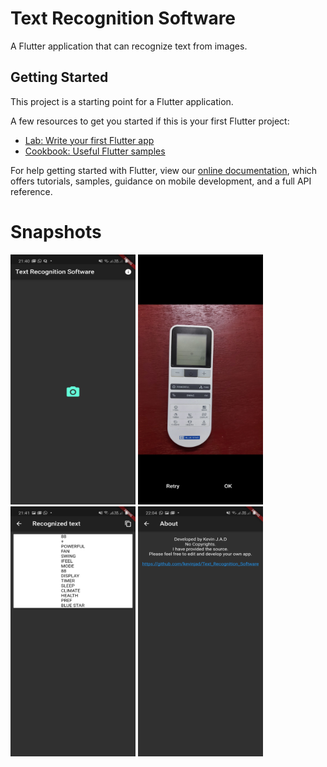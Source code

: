 # Text Recognition Software

A Flutter application that can recognize text from images.

## Getting Started

This project is a starting point for a Flutter application.

A few resources to get you started if this is your first Flutter project:

- [Lab: Write your first Flutter app](https://flutter.dev/docs/get-started/codelab)
- [Cookbook: Useful Flutter samples](https://flutter.dev/docs/cookbook)

For help getting started with Flutter, view our
[online documentation](https://flutter.dev/docs), which offers tutorials,
samples, guidance on mobile development, and a full API reference.

# Snapshots

<img src="https://github.com/kevinjad/Text_Recognition_Software/blob/master/Screenshot_20200710-214016.jpg"  width="200" height="400">
<img src="https://github.com/kevinjad/Text_Recognition_Software/blob/master/Screenshot_20200710-214100_Camera.jpg"  width="200" height="400">
<img src="https://github.com/kevinjad/Text_Recognition_Software/blob/master/Screenshot_20200710-214112.jpg"  width="200" height="400">
<img src="https://github.com/kevinjad/Text_Recognition_Software/blob/master/Screenshot_20200710-220429.jpg"  width="200" height="400">

